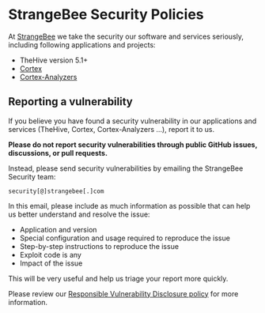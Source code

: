 # StrangeBee Security Policies 

At [StrangeBee](https://www.strangebee.com) we take the security our software and services seriously, including following applications and projects: 
- TheHive version 5.1+
- [Cortex](https://github.com/TheHive-Project/Cortex)
- [Cortex-Analyzers](https://github.com/TheHive-Project/Cortex-Analyzers)

## Reporting a vulnerability
If you believe you have found a security vulnerability in our applications and services (TheHive, Cortex, Cortex-Analyzers ...), report it to us.

**Please do not report security vulnerabilities through public GitHub issues, discussions, or pull requests.**

Instead, please send security vulnerabilities by emailing the StrangeBee Security team: 

```
security[@]strangebee[.]com
``` 

In this email, please include as much information as possible that can help us better understand and resolve the issue:
- Application and version
- Special configuration and usage required to reproduce the issue
- Step-by-step instructions to reproduce the issue
- Exploit code is any
- Impact of the issue

This will be very useful and help us triage your report more quickly.


Please review our [Responsible Vulnerability Disclosure policy](https://www.github.com/Security/Policies/Vulnerability%20Disclosure%20policy.md) for more information.